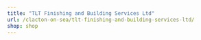 ```yaml
---
title: "TLT Finishing and Building Services Ltd"
url: /clacton-on-sea/tlt-finishing-and-building-services-ltd/
shop: shop
---
```

